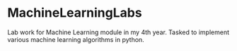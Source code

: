 # MachineLearningLabs
Lab work for Machine Learning module in my 4th year. Tasked to implement various machine learning algorithms in python.
